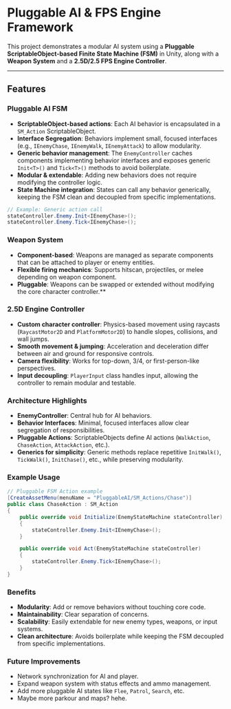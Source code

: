 # Pluggable AI & FPS Engine Framework

This project demonstrates a modular AI system using a **Pluggable ScriptableObject-based Finite State Machine (FSM)** in Unity, along with a **Weapon System** and a **2.5D/2.5 FPS Engine Controller**.

---

## Features

### Pluggable AI FSM

- **ScriptableObject-based actions**: Each AI behavior is encapsulated in a `SM_Action` ScriptableObject.
- **Interface Segregation**: Behaviors implement small, focused interfaces (e.g., `IEnemyChase`, `IEnemyWalk`, `IEnemyAttack`) to allow modularity.
- **Generic behavior management**: The `EnemyController` caches components implementing behavior interfaces and exposes generic `Init<T>()` and `Tick<T>()` methods to avoid boilerplate.
- **Modular & extendable**: Adding new behaviors does not require modifying the controller logic.
- **State Machine integration**: States can call any behavior generically, keeping the FSM clean and decoupled from specific implementations.

```csharp
// Example: Generic action call
stateController.Enemy.Init<IEnemyChase>();
stateController.Enemy.Tick<IEnemyChase>();
```

### Weapon System

- **Component-based**: Weapons are managed as separate components that can be attached to player or enemy entities.
- **Flexible firing mechanics**: Supports hitscan, projectiles, or melee depending on weapon component.
- **Pluggable**: Weapons can be swapped or extended without modifying the core character controller.**

### 2.5D Engine Controller

- **Custom character controller**: Physics-based movement using raycasts (`RaycastMotor2D` and `PlatformMotor2D`) to handle slopes, collisions, and wall jumps.
- **Smooth movement & jumping**: Acceleration and deceleration differ between air and ground for responsive controls.
- **Camera flexibility**: Works for top-down, 3/4, or first-person-like perspectives.
- **Input decoupling**: `PlayerInput` class handles input, allowing the controller to remain modular and testable.

### Architecture Highlights

- **EnemyController**: Central hub for AI behaviors.
- **Behavior Interfaces**: Minimal, focused interfaces allow clear segregation of responsibilities.
- **Pluggable Actions**: ScriptableObjects define AI actions (`WalkAction`, `ChaseAction`, `AttackAction`, etc.).
- **Generics for simplicity**: Generic methods replace repetitive `InitWalk()`, `TickWalk()`, `InitChase()`, etc., while preserving modularity.

### Example Usage

```csharp
// Pluggable FSM Action example
[CreateAssetMenu(menuName = "PluggableAI/SM_Actions/Chase")]
public class ChaseAction : SM_Action
{
    public override void Initialize(EnemyStateMachine stateController)
    {
        stateController.Enemy.Init<IEnemyChase>();
    }

    public override void Act(EnemyStateMachine stateController)
    {
        stateController.Enemy.Tick<IEnemyChase>();
    }
}
```
### Benefits

- **Modularity**: Add or remove behaviors without touching core code.
- **Maintainability**: Clear separation of concerns.
- **Scalability**: Easily extendable for new enemy types, weapons, or input systems.
- **Clean architecture**: Avoids boilerplate while keeping the FSM decoupled from specific implementations.
  
### Future Improvements

- Network synchronization for AI and player.
- Expand weapon system with status effects and ammo management.
- Add more pluggable AI states like `Flee`, `Patrol`, `Search`, etc.
- Maybe more parkour and maps? hehe.
